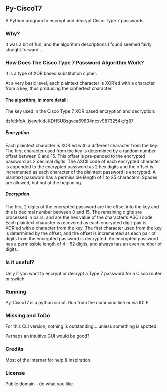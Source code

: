 ## Py-CiscoT7

A Python program to encrypt and decrypt Cisco Type 7 passwords.

### Why?
It was a bit of fun, and the algorithm descriptions I found seemed fairly straight forward...

### How Does The Cisco Type 7 Password Algorithm Work?
It is a type of XOR based substitution cipher. 

At a very basic level, each plaintext character is XOR’ed with a character from a key, thus producing the ciphertext character.

#### The algorithm, in more detail:

The key used in the Cisco Type 7 XOR based encryption and decryption:

dsfd;kfoA,.iyewrkldJKDHSUBsgvca69834ncxv9873254k;fg87

##### Encryption
Each plaintext character is XOR'ed with a different character from the key. The first character used from the key is determined by a random number offset between 0 and 15. This offset is pre-pended to the encrypted password as 2 decimal digits. The ASCII code of each encrypted character is appended to the encrypted password as 2 hex digits and the offset is incremented as each character of the plaintext password is encrypted.
A plaintext password has a permissible length of 1 to 25 characters. Spaces are allowed, but not at the beginning.

##### Decryption
The first 2 digits of the encrypted password are the offset into the key and this is decimal number between 0 and 15. The remaining digits are processed in pairs, and are the hex value of the character's ASCII code. Each plaintext character is recovered as each encrypted digit-pair is XOR'ed with a character from the key. The first character used from the key is determined by the offset, and the offset is incremented as each pair of digits from the encrypted password is decrypted.
An encrypted password has a permissible length of 4 - 52 digits, and always has an even number of digits.

### Is it useful?
Only if you want to encrypt or decrypt a Type 7 password for a Cisco router or switch.

### Running
Py-CiscoT7 is a python script. Run from the command line or via IDLE.

### Missing and ToDo
For this CLI version, nothing is outstanding... unless something is spotted.

Perhaps an intuitive GUI would be good?

### Credits
Most of the Internet for help & inspiration.

### License
Public domain - do what you like.
